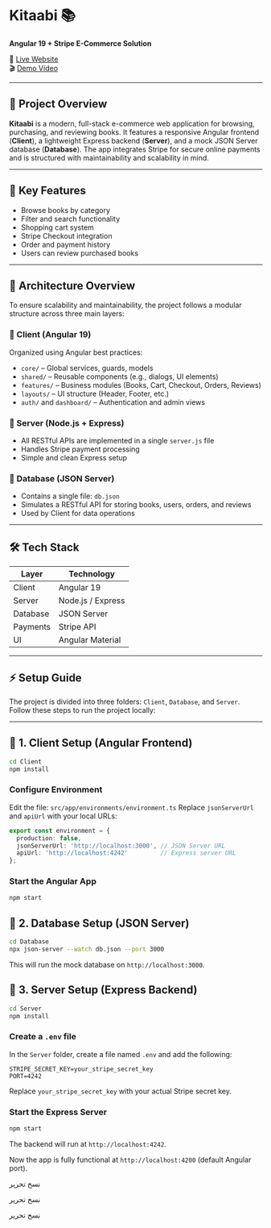 # Kitaabi 📚  
**Angular 19 + Stripe E-Commerce Solution**

🔗 [Live Website](https://kitaabi-zeta.vercel.app/)  
🎬 [Demo Video](https://www.youtube.com/watch?v=LVSavDxwY_Q)

---

## 🧾 Project Overview  

**Kitaabi** is a modern, full-stack e-commerce web application for browsing, purchasing, and reviewing books. It features a responsive Angular frontend (**Client**), a lightweight Express backend (**Server**), and a mock JSON Server database (**Database**). The app integrates Stripe for secure online payments and is structured with maintainability and scalability in mind.

---

## 🌟 Key Features  

- Browse books by category  
- Filter and search functionality  
- Shopping cart system  
- Stripe Checkout integration  
- Order and payment history  
- Users can review purchased books  

---

## 🧱 Architecture Overview  

To ensure scalability and maintainability, the project follows a modular structure across three main layers:

### 🔹 Client (Angular 19)  
Organized using Angular best practices:
- `core/` – Global services, guards, models  
- `shared/` – Reusable components (e.g., dialogs, UI elements)  
- `features/` – Business modules (Books, Cart, Checkout, Orders, Reviews)  
- `layouts/` – UI structure (Header, Footer, etc.)  
- `auth/` and `dashboard/` – Authentication and admin views  

### 🔹 Server (Node.js + Express)  
- All RESTful APIs are implemented in a single `server.js` file  
- Handles Stripe payment processing  
- Simple and clean Express setup  

### 🔹 Database (JSON Server)  
- Contains a single file: `db.json`  
- Simulates a RESTful API for storing books, users, orders, and reviews  
- Used by Client for data operations  

---

## 🛠️ Tech Stack  

| Layer     | Technology          |
|-----------|---------------------|
| Client    | Angular 19          |
| Server    | Node.js / Express   |
| Database  | JSON Server         |
| Payments  | Stripe API          |
| UI        | Angular Material    |

---

## ⚡ Setup Guide  

The project is divided into three folders: `Client`, `Database`, and `Server`. Follow these steps to run the project locally:

---

## 🔸 1. Client Setup (Angular Frontend)

```bash
cd Client
npm install
```

### Configure Environment
Edit the file:
`src/app/environments/environment.ts`
Replace `jsonServerUrl` and `apiUrl` with your local URLs:
``` ts
export const environment = {
  production: false,
  jsonServerUrl: 'http://localhost:3000', // JSON Server URL
  apiUrl: 'http://localhost:4242'         // Express server URL
};
```
### Start the Angular App
```bash
npm start
```

## 🔸 2. Database Setup (JSON Server)
```bash
cd Database
npx json-server --watch db.json --port 3000
```
This will run the mock database on `http://localhost:3000`.

## 🔸 3. Server Setup (Express Backend)
```bash
cd Server
npm install
```

### Create a `.env` file
In the `Server` folder, create a file named `.env` and add the following:
``` .env
STRIPE_SECRET_KEY=your_stripe_secret_key
PORT=4242
```
Replace `your_stripe_secret_key` with your actual Stripe secret key.

### Start the Express Server
```bash
npm start
```
The backend will run at `http://localhost:4242`.

Now the app is fully functional at `http://localhost:4200` (default Angular port).

نسخ
تحرير

نسخ
تحرير

نسخ
تحرير


